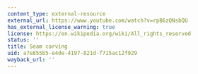 ```yaml
---
content_type: external-resource
external_url: https://www.youtube.com/watch?v=rpB6zQNsbQU
has_external_license_warning: true
license: https://en.wikipedia.org/wiki/All_rights_reserved
status: ''
title: Seam carving
uid: a7e855b5-e4de-4197-821d-f715ac12f929
wayback_url: ''
---
```

